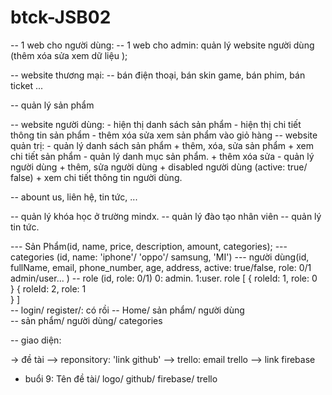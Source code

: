 # btck-JSB02
-- 1 web cho người dùng: 
-- 1 web cho admin: quản lý website người dùng (thêm xóa sửa xem dữ liệu );

-- website thương mại: -- bán điện thoại, bán skin game, bán phim, bán ticket ...

-- quản lý sản phẩm

  -- website người dùng: - hiện thị danh sách sản phẩm
			 - hiện thị chi tiết thông tin sản phẩm	
			 - thêm xóa sửa xem sản phẩm vào giỏ hàng
  -- website quản trị:  - quản lý danh sách sản phẩm
				+ thêm, xóa, sửa sản phẩm 
				+ xem chi tiết sản phẩm
			- quản lý danh mục sản phẩm.
				+ thêm xóa sửa 
		 	- quản lý người dùng
				+ thêm, sửa người dùng
				+ disabled người dùng (active: true/ false) 
				+ xem chi tiết thông tin người dùng. 

-- abount us, liên hệ, tin tức, ...

-- quản lý khóa học ở trường mindx. 
-- quản lý đào tạo nhân viên
-- quản lý tin tức.


--- Sản Phẩm(id, name, price, description, amount, categories);
--- categories (id, name: 'iphone'/ 'oppo'/ samsung, 'MI')
--- người dùng(id, fullName, email, phone_number, age, address, active: true/false, role: 0/1 admin/user... )
-- role (id, role: 0/1) 0: admin. 1:user.
		role [
			{
				roleId: 1, 
				role: 0			
			}
			{
				roleId: 2, 
				role: 1		
			}
		     ]	
-- login/ register/: có rồi 
-- Home/ sản phẩm/ người dùng  
-- sản phẩm/ người dùng/  categories	

-- giao diện: 

-> đề tài 
	--> reponsitory: 'link github'
	--> trello: email trello
	--> link firebase

- buổi 9: Tên đề tài/ logo/ github/ firebase/ trello

